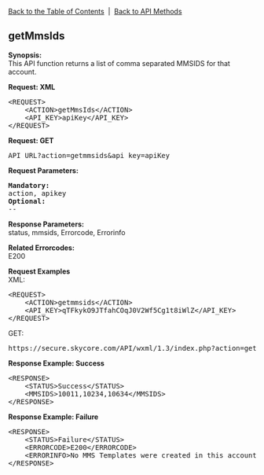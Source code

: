 <a href="/1.3/README.md">Back to the Table of Contents</a>&nbsp;&nbsp;|&nbsp;&nbsp;<a href="API_METHODS.md">Back to API Methods</a>
<h2>getMmsIds</h2>
<p><strong>Synopsis:</strong><br />
This API function returns a list of comma separated MMSIDS for that account.</p>
<div><strong>Request: XML</strong></div>
<pre>&lt;REQUEST&gt;
    &lt;ACTION&gt;getMmsIds&lt;/ACTION&gt;
    &lt;API_KEY&gt;apiKey&lt;/API_KEY&gt;
&lt;/REQUEST&gt;</pre>
<div><strong>Request: GET</strong></div>
<pre>API_URL?action=getmmsids&amp;api_key=apiKey</pre>
<div><strong>Request Parameters:</strong></div>
<pre><strong>Mandatory:</strong>
action, apikey
<strong>Optional:</strong>
--
</pre>

<strong>Response Parameters:</strong><br />
status, mmsids, Errorcode, Errorinfo

<strong>Related Errorcodes: </strong><br />
E200
<div><strong>Request Examples</strong></div>
XML:
<pre>&lt;REQUEST&gt;
    &lt;ACTION&gt;getmmsids&lt;/ACTION&gt;
    &lt;API_KEY&gt;qTFkykO9JTfahCOqJ0V2Wf5Cg1t8iWlZ&lt;/API_KEY&gt;    
&lt;/REQUEST&gt;</pre>
GET:
<pre>https://secure.skycore.com/API/wxml/1.3/index.php?action=getmmsids&api_key=qTFkykO9JTfahCOqJ0V2Wf5Cg1t8iWlZ</pre>
<div><strong>Response Example: Success</strong></div>
<pre>&lt;RESPONSE&gt;
    &lt;STATUS&gt;Success&lt;/STATUS&gt;
    &lt;MMSIDS&gt;10011,10234,10634&lt;/MMSIDS&gt;
&lt;/RESPONSE&gt;</pre>
<div><strong>Response Example: Failure</strong></div>
<pre>&lt;RESPONSE&gt;
    &lt;STATUS&gt;Failure&lt;/STATUS&gt;
    &lt;ERRORCODE&gt;E200&lt;/ERRORCODE&gt;
    &lt;ERRORINFO&gt;No MMS Templates were created in this account.&lt;/ERRORINFO&gt;
&lt;/RESPONSE&gt;</pre>
